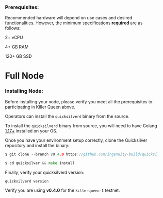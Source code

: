 ### Prerequisites:

Recommended hardware will depend on use cases and desired functionalities. However, the minimum specifications **required** are as follows: 

2+ vCPU

4+ GB RAM

120+ GB SSD

# Full Node

### Installing Node:

Before installing your node, please verify you meet all the prerequisites to participating in Killer Queen above. 

Operators can install the `quicksilverd` binary from the source.

To install the `quicksilverd` binary from source, you will need to have Golang [1.17+](https://golang.org/dl/) installed on your OS.

Once you have your environment setup correctly, clone the Quicksilver repository and install the binary:

```go
$ git clone --branch v0.4.0 https://github.com/ingenuity-build/quicksilver.git

$ cd quicksilver && make install
```

Finally, verify your quicksilverd version:

```
quicksilverd version
```

Verify you are using **v0.4.0** for the `killerqueen-1` testnet.
